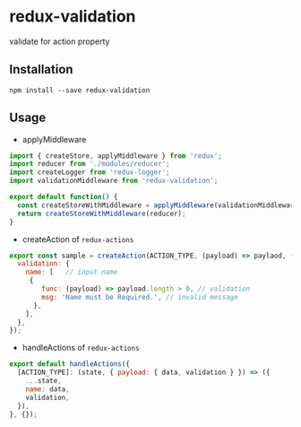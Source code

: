 # redux-validation
validate for action property

## Installation
```
npm install --save redux-validation
```

## Usage

- applyMiddleware
```js
import { createStore, applyMiddleware } from 'redux';
import reducer from './modules/reducer';
import createLogger from 'redux-logger';
import validationMiddleware from 'redux-validation';

export default function() {
  const createStoreWithMiddleware = applyMiddleware(validationMiddleware, createLogger())(createStore);
  return createStoreWithMiddleware(reducer);
}
```

- createAction of `redux-actions`
```js
export const sample = createAction(ACTION_TYPE, (payload) => paylaod, () => ({
  validation: {
    name: [   // input name
     {
        func: (payload) => payload.length > 0, // validation
        msg: 'Name must be Required.', // invalid message
      },
    ],
  },
});
```

- handleActions of `redux-actions`
```js
export default handleActions({
  [ACTION_TYPE]: (state, { payload: { data, validation } }) => ({
    ...state,
    name: data,
    validation,
  }),
}, {});
```
